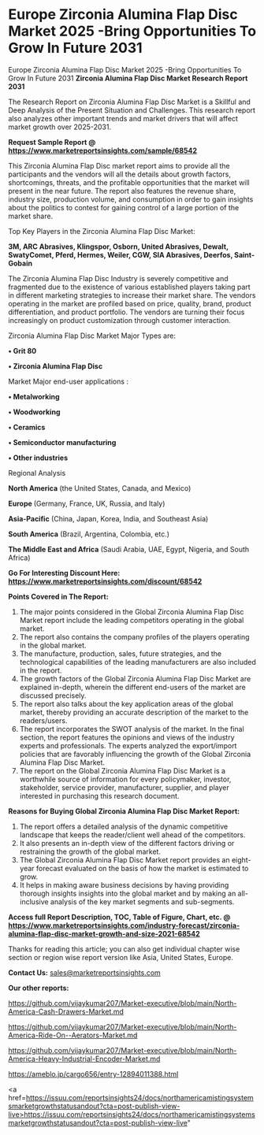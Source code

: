# Europe Zirconia Alumina Flap Disc Market 2025 -Bring Opportunities To Grow In Future 2031
Europe Zirconia Alumina Flap Disc Market 2025 -Bring Opportunities To Grow In Future 2031
<strong>Zirconia Alumina Flap Disc Market Research Report 2031</strong>

The Research Report on Zirconia Alumina Flap Disc Market is a Skillful and Deep Analysis of the Present Situation and Challenges. This research report also analyzes other important trends and market drivers that will affect market growth over 2025-2031.

<strong>Request Sample Report @ <a href=https://www.marketreportsinsights.com/sample/68542>https://www.marketreportsinsights.com/sample/68542</a></strong>

This Zirconia Alumina Flap Disc market report aims to provide all the participants and the vendors will all the details about growth factors, shortcomings, threats, and the profitable opportunities that the market will present in the near future. The report also features the revenue share, industry size, production volume, and consumption in order to gain insights about the politics to contest for gaining control of a large portion of the market share.

Top Key Players in the Zirconia Alumina Flap Disc Market:

<strong>3M, ARC Abrasives, Klingspor, Osborn, United Abrasives, Dewalt, SwatyComet, Pferd, Hermes, Weiler, CGW, SIA Abrasives, Deerfos, Saint-Gobain</strong>

The Zirconia Alumina Flap Disc Industry is severely competitive and fragmented due to the existence of various established players taking part in different marketing strategies to increase their market share. The vendors operating in the market are profiled based on price, quality, brand, product differentiation, and product portfolio. The vendors are turning their focus increasingly on product customization through customer interaction.

Zirconia Alumina Flap Disc Market Major Types are:

<strong>• Grit 80

• Zirconia Alumina Flap Disc</strong>

Market Major end-user applications :

<strong>• Metalworking

• Woodworking

• Ceramics

• Semiconductor manufacturing

• Other industries</strong>

Regional Analysis

</u><strong><b>North America</b></strong> (the United States, Canada, and Mexico)

<strong><b>Europe </b></strong>(Germany, France, UK, Russia, and Italy)

<strong><b>Asia-Pacific</b></strong> (China, Japan, Korea, India, and Southeast Asia)

<strong><b>South America</b></strong> (Brazil, Argentina, Colombia, etc.)

<strong><b>The Middle East and Africa</b></strong> (Saudi Arabia, UAE, Egypt, Nigeria, and South Africa)

<strong>Go For Interesting Discount Here: <a href=https://www.marketreportsinsights.com/discount/68542>https://www.marketreportsinsights.com/discount/68542</a></strong>

<strong>Points Covered in The Report:</strong>
<ol>
  <li>The major points considered in the Global Zirconia Alumina Flap Disc Market report include the leading competitors operating in the global market.</li>
  <li>The report also contains the company profiles of the players operating in the global market.</li>
  <li>The manufacture, production, sales, future strategies, and the technological capabilities of the leading manufacturers are also included in the report.</li>
  <li>The growth factors of the Global Zirconia Alumina Flap Disc Market are explained in-depth, wherein the different end-users of the market are discussed precisely.</li>
  <li>The report also talks about the key application areas of the global market, thereby providing an accurate description of the market to the readers/users.</li>
  <li>The report incorporates the SWOT analysis of the market. In the final section, the report features the opinions and views of the industry experts and professionals. The experts analyzed the export/import policies that are favorably influencing the growth of the Global Zirconia Alumina Flap Disc Market.</li>
  <li>The report on the Global Zirconia Alumina Flap Disc Market is a worthwhile source of information for every policymaker, investor, stakeholder, service provider, manufacturer, supplier, and player interested in purchasing this research document.</li>
</ol>
<strong>Reasons for Buying Global Zirconia Alumina Flap Disc Market Report:</strong>

<ol>
  <li>The report offers a detailed analysis of the dynamic competitive landscape that keeps the reader/client well ahead of the competitors.</li>
  <li>It also presents an in-depth view of the different factors driving or restraining the growth of the global market.</li>
  <li>The Global Zirconia Alumina Flap Disc Market report provides an eight-year forecast evaluated on the basis of how the market is estimated to grow.</li>
  <li>It helps in making aware business decisions by having providing thorough insights insights into the global market and by making an all-inclusive analysis of the key market segments and sub-segments.</li>
</ol>
<strong>Access full Report Description, TOC, Table of Figure, Chart, etc. @ <a href=https://www.marketreportsinsights.com/industry-forecast/zirconia-alumina-flap-disc-market-growth-and-size-2021-68542>https://www.marketreportsinsights.com/industry-forecast/zirconia-alumina-flap-disc-market-growth-and-size-2021-68542</a></strong>


Thanks for reading this article; you can also get individual chapter wise section or region wise report version like Asia, United States, Europe.

<strong>Contact Us:</strong>
sales@marketreportsinsights.com

<strong>Our other reports:</strong>

<a href=https://github.com/vijaykumar207/Market-executive/blob/main/North-America-Cash-Drawers-Market.md>https://github.com/vijaykumar207/Market-executive/blob/main/North-America-Cash-Drawers-Market.md</a>

<a href=https://github.com/vijaykumar207/Market-executive/blob/main/North-America-Ride-On--Aerators-Market.md>https://github.com/vijaykumar207/Market-executive/blob/main/North-America-Ride-On--Aerators-Market.md</a>

<a href=https://github.com/vijaykumar207/Market-executive/blob/main/North-America-Heavy-Industrial-Encoder-Market.md>https://github.com/vijaykumar207/Market-executive/blob/main/North-America-Heavy-Industrial-Encoder-Market.md</a>

<a href=https://ameblo.jp/cargo656/entry-12894011388.html>https://ameblo.jp/cargo656/entry-12894011388.html</a>

<a href=https://issuu.com/reportsinsights24/docs/northamericamistingsystemsmarketgrowthstatusandout?cta=post-publish-view-live>https://issuu.com/reportsinsights24/docs/northamericamistingsystemsmarketgrowthstatusandout?cta=post-publish-view-live</a>"
